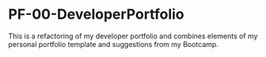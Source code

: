 # PF-00-DeveloperPortfolio
This is a refactoring of my developer portfolio and combines elements of my personal portfolio template and suggestions from my Bootcamp. 
